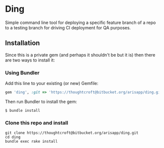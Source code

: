 # Ding

Simple command line tool for deploying a specific feature branch of a
repo to a testing branch for driving CI deployment for QA purposes.

## Installation

Since this is a private gem (and perhaps it shouldn't be but it is) then
there are two ways to install it:

### Using Bundler

Add this line to your existing (or new) Gemfile:

```ruby
gem 'ding', :git => 'https://thoughtcroft@bitbucket.org/arisapp/ding.git'
```

Then run Bundler to install the gem:

    $ bundle install

### Clone this repo and install

    git clone https://thoughtcroft@bitbucket.org/arisapp/ding.git
    cd ding
    bundle exec rake install

